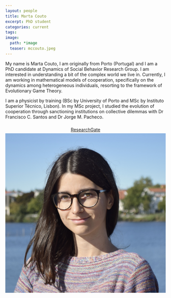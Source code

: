 ```yaml
---
layout: people
title: Marta Couto
excerpt: PhD student
categories: current
tags:
image:
  path: *image
  teaser: mccouto.jpeg
---
```


My name is Marta Couto, I am originally from Porto (Portugal) and I am a PhD candidate at Dynamics of Social Behavior Research Group. I am interested in understanding a bit of the complex world we live in. Currently, I am working in mathematical models of cooperation, specifically on the dynamics among heterogeneous individuals, resorting to the framework of Evolutionary Game Theory.
 
I am a physicist by training (BSc by University of Porto and MSc by Instituto Superior Técnico, Lisbon). In my MSc project, I studied the evolution of cooperation through sanctioning institutions on collective dilemmas with Dr Francisco C. Santos and Dr Jorge M. Pacheco. 


<div id="socialMedia" style="text-align:center">
    <a href="mailto:mccouto@evolbio.mpg.de" title="Email"><i style="font-size:24px" class="fa fa-envelope"></i></a>
    <a href="https://www.researchgate.net/profile/Marta_Couto3">ResearchGate<i style="font-size:24px" class="fab fa-researchgate"></i></a>
</div>

<img src="../../images/mccouto.jpeg" class="center">